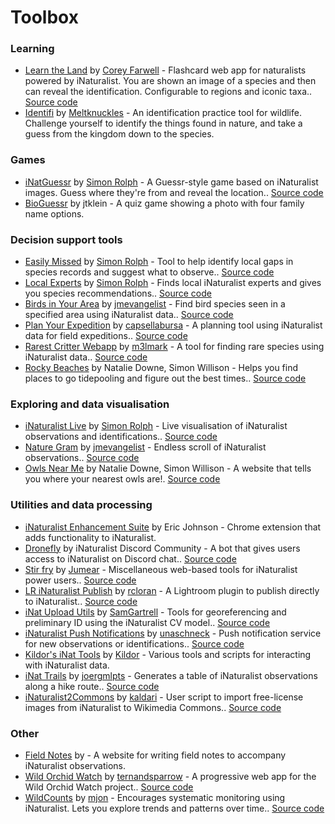 # Toolbox

### Learning

* [Learn the Land](https://learnthe.land/) by [Corey Farwell](https://github.com/frewsxcv) - Flashcard web app for naturalists powered by iNaturalist. You are shown an image of a species and then can reveal the identification. Configurable to regions and iconic taxa.. [Source code](https://github.com/frewsxcv/learnthe.land)
* [Identifi](https://identifi.life/) by [Meltknuckles](https://bsky.app/profile/meltknuckles.bsky.social) - An identification practice tool for wildlife. Challenge yourself to identify the things found in nature, and take a guess from the kingdom down to the species.

### Games

* [iNatGuessr](https://simonrolph.github.io/iNatGuessr/) by [Simon Rolph](https://github.com/simonrolph) - A Guessr-style game based on iNaturalist images. Guess where they're from and reveal the location.. [Source code](https://github.com/simonrolph/inatguessr)
* [BioGuessr](https://www.bioguessr.com/) by jtklein - A quiz game showing a photo with four family name options.

### Decision support tools

* [Easily Missed](https://simonrolph.github.io/easily_missed/) by [Simon Rolph](https://github.com/simonrolph) - Tool to help identify local gaps in species records and suggest what to observe.. [Source code](https://github.com/simonrolph/easily_missed)
* [Local Experts](https://simonrolph.github.io/inat_experts/) by [Simon Rolph](https://github.com/simonrolph) - Finds local iNaturalist experts and gives you species recommendations.. [Source code](https://github.com/simonrolph/inat_experts)
* [Birds in Your Area](https://birds-in-your-area.up.railway.app/) by [jmevangelist](https://github.com/jmevangelist) - Find bird species seen in a specified area using iNaturalist data.. [Source code](https://github.com/jmevangelist/birds-in-your-area)
* [Plan Your Expedition](https://shnayder.shinyapps.io/PlanYourExpedition/) by [capsellabursa](https://github.com/capsellabursa) - A planning tool using iNaturalist data for field expeditions.. [Source code](https://github.com/capsellabursa/PlanYourExpedition)
* [Rarest Critter Webapp](None) by [m3lmark](https://github.com/m3lmark) - A tool for finding rare species using iNaturalist data.. [Source code](https://github.com/m3lmark/rarest_critter_webapp)
* [Rocky Beaches](https://www.rockybeaches.com/) by Natalie Downe, Simon Willison - Helps you find places to go tidepooling and figure out the best times.. [Source code](https://github.com/natbat/rockybeaches)

### Exploring and data visualisation

* [iNaturalist Live](https://simonrolph.github.io/inat_counter) by [Simon Rolph](https://github.com/simonrolph) - Live visualisation of iNaturalist observations and identifications.. [Source code](https://github.com/simonrolph/inatcounter)
* [Nature Gram](https://jmevangelist.github.io/nature-gram) by [jmevangelist](https://github.com/jmevangelist) - Endless scroll of iNaturalist observations.. [Source code](https://github.com/jmevangelist/nature-gram)
* [Owls Near Me](https://www.owlsnearme.com/) by Natalie Downe, Simon Willison - A website that tells you where your nearest owls are!. [Source code](https://github.com/simonw/owlsnearme)

### Utilities and data processing

* [iNaturalist Enhancement Suite](https://chromewebstore.google.com/detail/inaturalist-enhancement-s/hdnjehcihcpjphgbkagjobenejgldnah) by Eric Johnson - Chrome extension that adds functionality to iNaturalist.
* [Dronefly](None) by iNaturalist Discord Community - A bot that gives users access to iNaturalist on Discord chat.. [Source code](https://github.com/dronefly-garden/dronefly)
* [Stir fry](https://github.com/jumear/stirfry) by [Jumear](https://github.com/jumear) - Miscellaneous web-based tools for iNaturalist power users.. [Source code](https://github.com/jumear/stirfry)
* [LR iNaturalist Publish](https://github.com/rcloran/lr-inaturalist-publish) by [rcloran](https://github.com/rcloran) - A Lightroom plugin to publish directly to iNaturalist.. [Source code](https://github.com/rcloran/lr-inaturalist-publish)
* [iNat Upload Utils](https://github.com/SamGartrell/inat-upload-utils) by [SamGartrell](https://github.com/SamGartrell) - Tools for georeferencing and preliminary ID using the iNaturalist CV model.. [Source code](https://github.com/SamGartrell/inat-upload-utils)
* [iNaturalist Push Notifications](https://github.com/unaschneck/intaturalist-push-notifications) by [unaschneck](https://github.com/unaschneck) - Push notification service for new observations or identifications.. [Source code](https://github.com/unaschneck/intaturalist-push-notifications)
* [Kildor's iNat Tools](https://kildor.name/inat/) by [Kildor](https://github.com/kildor) - Various tools and scripts for interacting with iNaturalist data.
* [iNat Trails](https://github.com/joergmlpts/iNat-trails) by [joergmlpts](https://github.com/joergmlpts) - Generates a table of iNaturalist observations along a hike route.. [Source code](https://github.com/joergmlpts/iNat-trails)
* [iNaturalist2Commons](https://commons.wikimedia.org/wiki/User:Kaldari/iNaturalist2Commons) by [kaldari](https://github.com/kaldari) - User script to import free-license images from iNaturalist to Wikimedia Commons.. [Source code](https://github.com/kaldari/iNaturalist2Commons)

### Other

* [Field Notes](https://ifieldnotes.org/) by  - A website for writing field notes to accompany iNaturalist observations.
* [Wild Orchid Watch](https://app.wildorchidwatch.org/) by [ternandsparrow](https://github.com/ternandsparrow) - A progressive web app for the Wild Orchid Watch project.. [Source code](https://github.com/ternandsparrow/wild-orchid-watch-pwa)
* [WildCounts](https://wildcounts.org/) by [mjon](https://github.com/mjon) - Encourages systematic monitoring using iNaturalist. Lets you explore trends and patterns over time.. [Source code](https://github.com/mjon/WildCounts)

